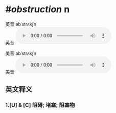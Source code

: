 # ***\#obstruction*** n
英音 əbˈstrʌkʃn  
英音
<audio src="./media/obstruction1_AAC.aac" controls="controls"></audio>

美音 əbˈstrʌkʃn  
美音
<audio src="./media/obstruction2_AAC.aac" controls="controls"></audio>



  

英文释义
---
### 1.**[U] & [C] 阻碍; 堵塞; 阻塞物**  


